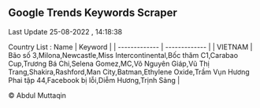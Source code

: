 

## Google Trends Keywords Scraper 
 
Last Update 25-08-2022 , 14:18:38

Country List :
 Name  | Keyword |
| ------------- | ------------- |
| VIETNAM | Bão số 3,Milona,Newcastle,Miss Intercontinental,Bốc thăm C1,Carabao Cup,Trương Bá Chi,Selena Gomez,MC,Võ Nguyên Giáp,Vũ Thị Trang,Shakira,Rashford,Man City,Batman,Ethylene Oxide,Trầm Vụn Hương Phai tập 44,Facebook bị lỗi,Diễm Hương,Trịnh Sảng |



© Abdul Muttaqin 
